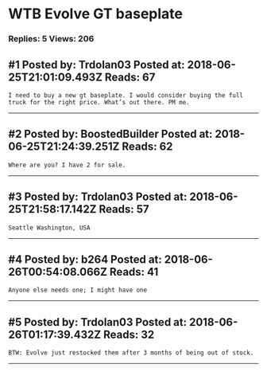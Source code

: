 # WTB Evolve GT baseplate

### Replies: 5 Views: 206

## \#1 Posted by: Trdolan03 Posted at: 2018-06-25T21:01:09.493Z Reads: 67

```
I need to buy a new gt baseplate. I would consider buying the full truck for the right price. What’s out there. PM me.
```

---
## \#2 Posted by: BoostedBuilder Posted at: 2018-06-25T21:24:39.251Z Reads: 62

```
Where are you? I have 2 for sale.
```

---
## \#3 Posted by: Trdolan03 Posted at: 2018-06-25T21:58:17.142Z Reads: 57

```
Seattle Washington, USA
```

---
## \#4 Posted by: b264 Posted at: 2018-06-26T00:54:08.066Z Reads: 41

```
Anyone else needs one; I might have one
```

---
## \#5 Posted by: Trdolan03 Posted at: 2018-06-26T01:17:39.432Z Reads: 32

```
BTW: Evolve just restocked them after 3 months of being out of stock.
```

---
